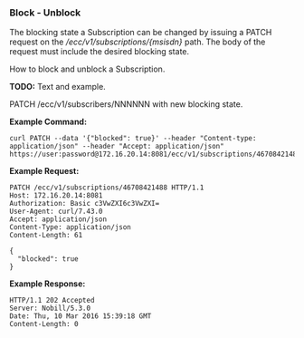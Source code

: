 ### Block - Unblock

The blocking state a Subscription can be changed by issuing a PATCH request on the _/ecc/v1/subscriptions/{msisdn}_ path. The body of the request must include the desired blocking state.

How to block and unblock a Subscription. 

__TODO:__ Text and example.

PATCH /ecc/v1/subscribers/NNNNNN with new blocking state.

__Example Command:__
```
curl PATCH --data '{"blocked": true}' --header "Content-type: application/json" --header "Accept: application/json" https://user:password@172.16.20.14:8081/ecc/v1/subscriptions/46708421488
```

__Example Request:__
```
PATCH /ecc/v1/subscriptions/46708421488 HTTP/1.1
Host: 172.16.20.14:8081
Authorization: Basic c3VwZXI6c3VwZXI=
User-Agent: curl/7.43.0
Accept: application/json
Content-Type: application/json
Content-Length: 61

{
  "blocked": true
}
```

__Example Response:__
```
HTTP/1.1 202 Accepted
Server: Nobill/5.3.0
Date: Thu, 10 Mar 2016 15:39:18 GMT
Content-Length: 0
```
